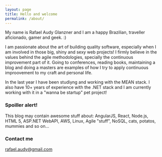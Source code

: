 ```yaml
---
layout: page
title: Hello and welcome
permalink: /about/
---
```

My name is Rafael Audy Glanzner and I am a happy Brazilian, traveller aficionado, gamer and geek. :)

I am passionate about the art of building quality software, especially when I am involved in those big, shiny and sexy web projects! I firmly believe in the values behind the agile methodologies, specially the continuous improvement part of it.
Going to conferences, reading books, maintaining a blog and doing a masters are examples of how I try to apply continuous improovement to my craft and personal life.

In the last year I have been studiyng and working with the MEAN stack. I also have 10+ years of experience with the .NET stack and I am currently working with it in a "wanna be startup" pet project!

### Spoiller alert!
This blog may contain awesome stuff about:
AngularJS, React, Node.js, HTML 5, ASP.NET WebAPI, AWS, Linux, Agile "stuff", NoSQL, cats, potatos, mummies and so on...

### Contact me

[rafael.audy@gmail.com](rafael.audy@gmail.com)